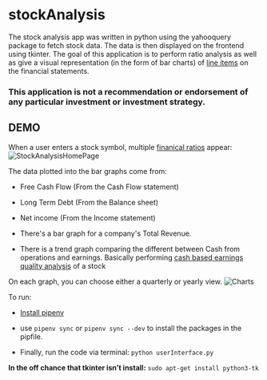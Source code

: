 # stockAnalysis
The stock analysis app was written in python using the yahooquery package to fetch stock data. The data is then displayed on the frontend using tkinter. 
The goal of this application is to perform ratio analysis as well as give a visual representation (in the form of bar charts) of [line items](https://pakaccountants.com/what-is-line-item/#:~:text=In%20financial%20statement%20line%20items,next%20line%20or%20different%20line.) on the financial statements.


### This application is not a recommendation or endorsement of any particular investment or investment strategy. 

DEMO
---------------
When a user enters a stock symbol, multiple [finanical ratios](https://www.investopedia.com/financial-ratios-4689817) 
appear: 
![StockAnalysisHomePage](http://g.recordit.co/Ms9TtEM4I9.gif)


The data plotted into the bar graphs come from: 

* Free Cash Flow (From the Cash Flow statement)

* Long Term Debt (From the Balance sheet)

* Net income     (From the Income statement)

* There's a bar graph for a company's Total Revenue. 

* There is a trend graph comparing the different between Cash from operations and earnings. Basically performing [cash based earnings quality analysis](https://www.investopedia.com/terms/q/qualityofearnings.asp) of a stock    

On each graph, you can choose either a quarterly or yearly view.
![Charts](http://g.recordit.co/eu6GjJB1yV.gif)




To run:

* [Install pipenv](https://pypi.org/project/pipenv/)

* use `pipenv sync` or `pipenv sync --dev` to install the packages in the pipfile.

* Finally, run the code via terminal: `python userInterface.py` 

__In the off chance that tkinter isn’t install:__ `sudo apt-get install python3-tk`
